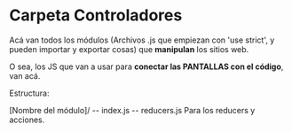 # Carpeta Controladores
Acá van todos los módulos (Archivos .js que empiezan con 'use strict', y pueden importar y exportar cosas) que **manipulan** los sitios web.

O sea, los JS que van a usar para **conectar las PANTALLAS con el código**, van acá.

Estructura:

[Nombre del módulo]/
 -- index.js
 -- reducers.js Para los reducers y acciones.